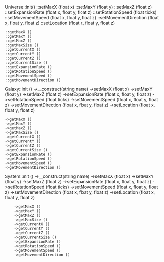 Universe::init()
	::setMaxX (float x)
	::setMaxY (float y)
	::setMaxZ (float z)
	::setExpansionRate (float x, float y, float z)
	::setRotationSpeed (float ticks)
	::setMovementSpeed (float x, float y, float z)
	::setMovementDirection (float x, float y, float z)
	::setLocation (float x, float y, float z)

	::getMaxX ()
	::getMaxY ()
	::getMaxZ ()
	::getMaxSize ()
	::getCurrentX ()
	::getCurrentY ()
	::getCurrentZ ()
	::getCurrentSize ()
	::getExpansionRate ()
	::getRotationSpeed ()
	::getMovementSpeed ()
	::getMovementDirection ()

Galaxy::init ()
	->__construct(string name)
	->setMaxX (float x)
	->setMaxY (float y)
	->setMaxZ (float z)
	->setExpansionRate (float x, float y, float z)
	->setRotationSpeed (float ticks)
	->setMovementSpeed (float x, float y, float z)
	->setMovementDirection (float x, float y, float z)
	->setLocation (float x, float y, float z)

	->getMaxX ()
	->getMaxY ()
	->getMaxZ ()
	->getMaxSize ()
	->getCurrentX ()
	->getCurrentY ()
	->getCurrentZ ()
	->getCurrentSize ()
	->getExpansionRate ()
	->getRotationSpeed ()
	->getMovementSpeed ()
	->getMovementDirection ()

System::init ()
        ->__construct(string name)
        ->setMaxX (float x)
        ->setMaxY (float y)
        ->setMaxZ (float z)
        ->setExpansionRate (float x, float y, float z)
        ->setRotationSpeed (float ticks)
        ->setMovementSpeed (float x, float y, float z)
        ->setMovementDirection (float x, float y, float z)
        ->setLocation (float x, float y, float z)

        ->getMaxX ()
        ->getMaxY ()
        ->getMaxZ ()
        ->getMaxSize ()
        ->getCurrentX ()
        ->getCurrentY ()
        ->getCurrentZ ()
        ->getCurrentSize ()
        ->getExpansionRate ()
        ->getRotationSpeed ()
        ->getMovementSpeed ()
        ->getMovementDirection ()

